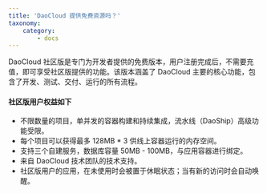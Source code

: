 ```yaml
---
title: 'DaoCloud 提供免费资源吗？'
taxonomy:
    category:
        - docs
---
```


<!-- reviewed by fiona -->

DaoCloud 社区版是专门为开发者提供的免费版本，用户注册完成后，不需要充值，即可享受社区版提供的功能。该版本涵盖了 DaoCloud 主要的核心功能，包含了开发、测试、交付、运行的所有流程。

#### 社区版用户权益如下

* 不限数量的项目，单并发的容器构建和持续集成，流水线（DaoShip）高级功能受限。
* 每个项目可以获得最多 128MB * 3 供线上容器运行的内存空间。
* 支持三个自建服务，数据库容量 50MB - 100MB，与应用容器进行绑定。
* 来自 DaoCloud 技术团队的技术支持。
* 社区版用户的应用，在未使用时会被置于休眠状态；当有新的访问时会自动唤醒。